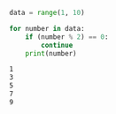 ```python
data = range(1, 10)

for number in data:
    if (number % 2) == 0:
        continue
    print(number)
```

```bash
1
3
5
7
9
```